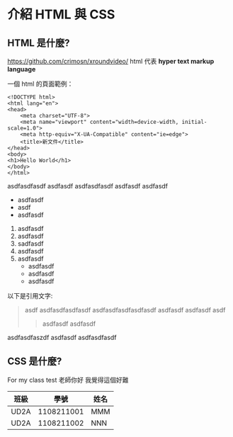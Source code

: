 # 介紹 HTML 與 CSS

## HTML 是什麼?
<https://github.com/crimosn/xroundvideo/>
html 代表 **hyper text markup language**

一個 html 的頁面範例：

    <!DOCTYPE html>
    <html lang="en">
    <head>
        <meta charset="UTF-8">
        <meta name="viewport" content="width=device-width, initial-scale=1.0">
        <meta http-equiv="X-UA-Compatible" content="ie=edge">
        <title>新文件</title>
    </head>
    <body>
    <h1>Hello World</h1>
    </body>
    </html>

asdfasdfasdf asdfasdf
asdfasdfasdf asdfasdf
asdfasdf

* asdfasdf
* asdf
* asdfasdf

1. asdfasdf
1. asdfasdf
1. sadfasdf
3. asdfasdf
5. asdfasdf
    * asdfasdf
    * asdfasdf
    * asdfasdf

以下是引用文字:
> asdf asdfasdfasdfasdf
> asdfasdfasdfasdfasdf
> asdfasdf asdfasdf asdf
>> asdfasdf
>> asdfasdf

asdfasdfaszdf asdfasdf
asdfasdfasdf

## CSS 是什麼?
For my class test
老師你好 我覺得這個好難

| 班級   |     學號   | 姓名    |
|--------|------------|--------|
| UD2A   | 1108211001 | MMM    |
| UD2A   | 1108211002 | NNN    |

